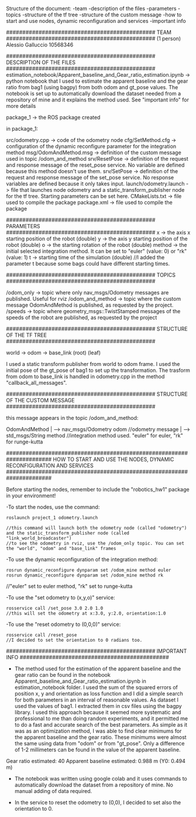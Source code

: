 Structure of the document:
-team
-description of the files
-parameters
-topics
-structure of the tf tree
-structure of the custom message
-how to start and use nodes, dynamic reconfiguration and services
-important info


##############################################
TEAM 
##############################################
(1 person)
Alessio Galluccio 10568346

##############################################
DESCRIPTION OF THE FILES
##############################################
estimation_notebook/Apparent_baseline_and_Gear_ratio_estimation.ipynb -> python notebook that I used to estimate the apparent baseline and the gear ratio from bag1 (using bagpy)
							from both odom and gt_pose values. 
							The notebook is set up to automatically download the dataset needed from a repository of mine and it explains the method used.
							See "important info" for more details

package_1 -> the ROS package created

in package_1:
									
src/odometry.cpp -> code of the odometry node
cfg/SetMethod.cfg -> configuration of the dynamic reconfigure parameter for the integration method
msg/OdomAndMethod.msg -> definition of the custom message used in topic /odom_and_method
srv/ResetPose -> definition of the request and response message of the reset_pose service. No variable are defined because this method doesn't use them.
srv/SetPose -> definition of the request and response message of the set_pose service. No response variables are defined because it only takes input.
launch/odometry.launch -> file that launches node odometry and a static_transform_publisher node for the tf tree. Starting parameters can be set here.
CMakeLists.txt -> file used to compile the package
package.xml -> file used to compile the package



##############################################
PARAMETERS
##############################################
x -> the axis x starting position of the robot (double)
y -> the axis y starting position of the robot (double)
o -> the starting rotation of the robot (double)
method -> the initial selected integration method. It can be set to "euler" (value: 0) or "rk" (value: 1)
t -> starting time of the simulation (double)
//I added the parameter t because some bags could have different starting times. 

##############################################
TOPICS
##############################################

/odom_only -> topic where only nav_msgs/Odometry messages are published. Useful for rviz
/odom_and_method -> topic where the custom message OdomAndMethod is published, as requested by the project.
/speeds -> topic where geometry_msgs::TwistStamped messages of the speeds of the robot are published, as requested by the project

##############################################
STRUCTURE OF THE TF TREE
##############################################

world -> odom -> base_link
(root)            (leaf)

I used a static transform publisher from world to odom frame. I used the initial pose of the gt_pose of bag1 to set up the transformation.
The trasform from odom to base_link is handled in odometry.cpp in the method "callback_all_messages".

##############################################
STRUCTURE OF THE CUSTOM MESSAGE
##############################################

this message appears in the topic /odom_and_method:

OdomAndMethod 
|
——> nav_msgs/Odometry odom  //odometry message
|
——> std_msgs/String method //integration method used. "euler" for euler, "rk" for runge-kutta

######################################################################
HOW TO START AND USE THE NODES, DYNAMIC RECONFIGURATION AND SERVICES
######################################################################

Before starting the nodes, remember to include the "robotics_hw1" package in your environment!

-To start the nodes, use the command:

	roslaunch project_1 odometry.launch

	//this command will launch both the odometry node (called "odometry") and the static_transform_publisher node (called "link_world_broadcaster")
	//to see the odometry in rviz, use the /odom_only topic. You can set the "world", "odom" and "base_link" frames 

-To use the dynamic reconfiguration of the integration method:

	rosrun dynamic_reconfigure dynparam set /odom_mine method euler
	rosrun dynamic_reconfigure dynparam set /odom_mine method rk

//"euler" set to euler method, "rk" set to runge-kutta

-To use the "set odometry to (x,y,o)" service:

	rosservice call /set_pose 3.0 2.0 1.0
	//this will set the odometry at x:3.0, y:2.0, orientation:1.0

-To use the "reset odometry to (0,0,0)" service:

	rosservice call /reset_pose
	//I decided to set the orientation to 0 radians too.



##############################################
IMPORTANT INFO
##############################################

- The method used for the estimation of the apparent baseline and the gear ratio can be found in the notebook Apparent_baseline_and_Gear_ratio_estimation.ipynb in estimation_notebook folder.
I used the sum of the squared errors of position x, y and orientation as loss function and I did a simple search for both parameters in an interval of reasonable values.
As dataset I used the values of bag1. I extracted them in csv files using the bagpy library.
I used this approach because it seemed more systematic and professional to me than doing random experiments, and it permitted me to do a fast and accurate search of the best parameters. 
As simple as it was as an optimization method, I was able to find clear minimums for the apparent baseline and the gear ratio. 
These minimums were almost the same using data from "odom" or from "gt_pose". Only a difference of 1-2 millimeters can be found in the value of the apparent baseline.
 
Gear ratio estimated: 40
Apparent baseline estimated: 0.988 m (Y0: 0.494 m)

- The notebook was written using google colab and it uses commands to automatically download the dataset from a repository of mine. No manual adding of data required.

- In the service to reset the odometry to (0,0), I decided to set also the orientation to 0.
